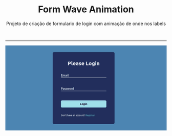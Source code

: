 <h1 align="center"> Form Wave Animation </h1>

<p align="center"> Projeto de criação de formulario de login com animação de onde nos labels</p>

</br> <hr>

<p align = "center"><img src= "./.github/Form_Wave_Animation.gif"></p>
